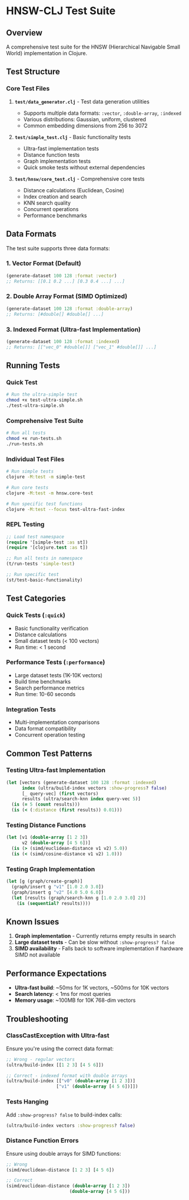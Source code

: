 # HNSW-CLJ Test Suite

## Overview
A comprehensive test suite for the HNSW (Hierarchical Navigable Small World) implementation in Clojure.

## Test Structure

### Core Test Files

1. **`test/data_generator.clj`** - Test data generation utilities
   - Supports multiple data formats: `:vector`, `:double-array`, `:indexed`
   - Various distributions: Gaussian, uniform, clustered
   - Common embedding dimensions from 256 to 3072

2. **`test/simple_test.clj`** - Basic functionality tests
   - Ultra-fast implementation tests
   - Distance function tests
   - Graph implementation tests
   - Quick smoke tests without external dependencies

3. **`test/hnsw/core_test.clj`** - Comprehensive core tests
   - Distance calculations (Euclidean, Cosine)
   - Index creation and search
   - KNN search quality
   - Concurrent operations
   - Performance benchmarks

## Data Formats

The test suite supports three data formats:

### 1. Vector Format (Default)
```clojure
(generate-dataset 100 128 :format :vector)
;; Returns: [[0.1 0.2 ...] [0.3 0.4 ...] ...]
```

### 2. Double Array Format (SIMD Optimized)
```clojure
(generate-dataset 100 128 :format :double-array)
;; Returns: [#double[] #double[] ...]
```

### 3. Indexed Format (Ultra-fast Implementation)
```clojure
(generate-dataset 100 128 :format :indexed)
;; Returns: [["vec_0" #double[]] ["vec_1" #double[]] ...]
```

## Running Tests

### Quick Test
```bash
# Run the ultra-simple test
chmod +x test-ultra-simple.sh
./test-ultra-simple.sh
```

### Comprehensive Test Suite
```bash
# Run all tests
chmod +x run-tests.sh
./run-tests.sh
```

### Individual Test Files
```bash
# Run simple tests
clojure -M:test -m simple-test

# Run core tests
clojure -M:test -m hnsw.core-test

# Run specific test functions
clojure -M:test --focus test-ultra-fast-index
```

### REPL Testing
```clojure
;; Load test namespace
(require '[simple-test :as st])
(require '[clojure.test :as t])

;; Run all tests in namespace
(t/run-tests 'simple-test)

;; Run specific test
(st/test-basic-functionality)
```

## Test Categories

### Quick Tests (`:quick`)
- Basic functionality verification
- Distance calculations
- Small dataset tests (< 100 vectors)
- Run time: < 1 second

### Performance Tests (`:performance`)
- Large dataset tests (1K-10K vectors)
- Build time benchmarks
- Search performance metrics
- Run time: 10-60 seconds

### Integration Tests
- Multi-implementation comparisons
- Data format compatibility
- Concurrent operation testing

## Common Test Patterns

### Testing Ultra-fast Implementation
```clojure
(let [vectors (generate-dataset 100 128 :format :indexed)
      index (ultra/build-index vectors :show-progress? false)
      [_ query-vec] (first vectors)
      results (ultra/search-knn index query-vec 5)]
  (is (= 5 (count results)))
  (is (< (:distance (first results)) 0.01)))
```

### Testing Distance Functions
```clojure
(let [v1 (double-array [1 2 3])
      v2 (double-array [4 5 6])]
  (is (> (simd/euclidean-distance v1 v2) 5.0))
  (is (< (simd/cosine-distance v1 v2) 1.0)))
```

### Testing Graph Implementation
```clojure
(let [g (graph/create-graph)]
  (graph/insert g "v1" [1.0 2.0 3.0])
  (graph/insert g "v2" [4.0 5.0 6.0])
  (let [results (graph/search-knn g [1.0 2.0 3.0] 2)]
    (is (sequential? results))))
```

## Known Issues

1. **Graph implementation** - Currently returns empty results in search
2. **Large dataset tests** - Can be slow without `:show-progress? false`
3. **SIMD availability** - Falls back to software implementation if hardware SIMD not available

## Performance Expectations

- **Ultra-fast build**: ~50ms for 1K vectors, ~500ms for 10K vectors
- **Search latency**: < 1ms for most queries
- **Memory usage**: ~100MB for 10K 768-dim vectors

## Troubleshooting

### ClassCastException with Ultra-fast
Ensure you're using the correct data format:
```clojure
;; Wrong - regular vectors
(ultra/build-index [[1 2 3] [4 5 6]])

;; Correct - indexed format with double arrays
(ultra/build-index [["v0" (double-array [1 2 3])] 
                   ["v1" (double-array [4 5 6])]])
```

### Tests Hanging
Add `:show-progress? false` to build-index calls:
```clojure
(ultra/build-index vectors :show-progress? false)
```

### Distance Function Errors
Ensure using double arrays for SIMD functions:
```clojure
;; Wrong
(simd/euclidean-distance [1 2 3] [4 5 6])

;; Correct
(simd/euclidean-distance (double-array [1 2 3]) 
                        (double-array [4 5 6]))
```
